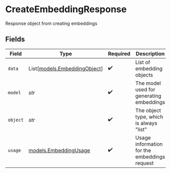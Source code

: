 # CreateEmbeddingResponse

Response object from creating embeddings


## Fields

| Field                                                        | Type                                                         | Required                                                     | Description                                                  |
| ------------------------------------------------------------ | ------------------------------------------------------------ | ------------------------------------------------------------ | ------------------------------------------------------------ |
| `data`                                                       | List[[models.EmbeddingObject](../models/embeddingobject.md)] | :heavy_check_mark:                                           | List of embedding objects                                    |
| `model`                                                      | *str*                                                        | :heavy_check_mark:                                           | The model used for generating embeddings                     |
| `object`                                                     | *str*                                                        | :heavy_check_mark:                                           | The object type, which is always "list"                      |
| `usage`                                                      | [models.EmbeddingUsage](../models/embeddingusage.md)         | :heavy_check_mark:                                           | Usage information for the embeddings request                 |